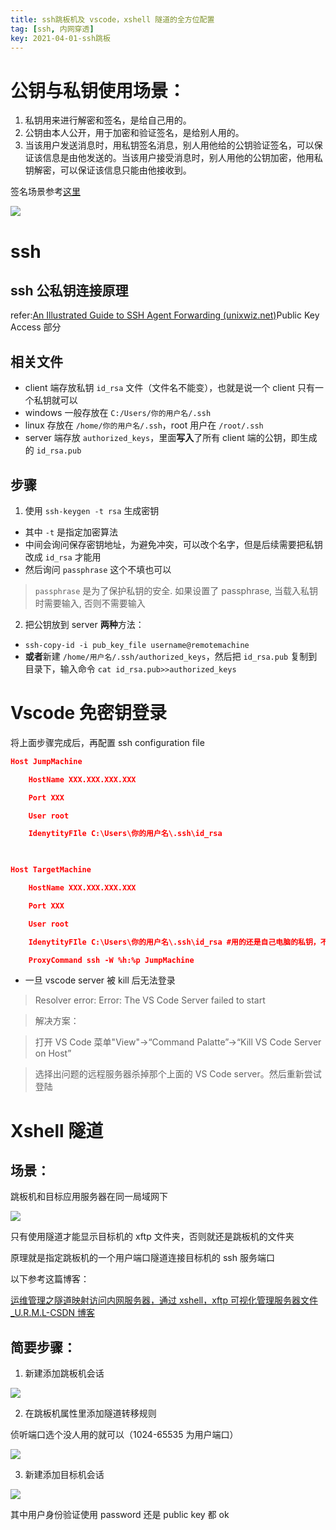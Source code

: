 ```yaml
---
title: ssh跳板机及 vscode，xshell 隧道的全方位配置
tag: [ssh, 内网穿透]
key: 2021-04-01-ssh跳板
---
```


# 公钥与私钥使用场景： 　

1. 私钥用来进行解密和签名，是给自己用的。
2. 公钥由本人公开，用于加密和验证签名，是给别人用的。
3. 当该用户发送消息时，用私钥签名消息，别人用他给的公钥验证签名，可以保证该信息是由他发送的。当该用户接受消息时，别人用他的公钥加密，他用私钥解密，可以保证该信息只能由他接收到。

签名场景参考[这里](https://www.zhihu.com/question/25912483/answer/31653639)

![](https://xdo0.github.io/imgsrc/boxcnT1T51VmpxXhwXtTs5RvOfd.png)

# ssh

## ssh 公私钥连接原理

refer:[An Illustrated Guide to SSH Agent Forwarding (unixwiz.net)](http://www.unixwiz.net/techtips/ssh-agent-forwarding.html#chal)Public Key Access 部分

## 相关文件

- client 端存放私钥 `id_rsa` 文件（文件名不能变），也就是说一个 client 只有一个私钥就可以
- windows 一般存放在 `C:/Users/你的用户名/.ssh`
- linux 存放在 `/home/你的用户名/.ssh`，root 用户在 `/root/.ssh`
- server 端存放 `authorized_keys`，里面**写入**了所有 client 端的公钥，即生成的 `id_rsa.pub`

## 步骤

1. 使用 `ssh-keygen -t rsa` 生成密钥

- 其中 `-t` 是指定加密算法
- 中间会询问保存密钥地址，为避免冲突，可以改个名字，但是后续需要把私钥改成 `id_rsa` 才能用
- 然后询问 `passphrase` 这个不填也可以

> `passphrase` 是为了保护私钥的安全. 如果设置了 passphrase, 当载入私钥时需要输入, 否则不需要输入

2. 把公钥放到 server **两种**方法：

- `ssh-copy-id -i pub_key_file username@remotemachine`
- **或者**新建 `/home/用户名/.ssh/authorized_keys`，然后把 `id_rsa.pub` 复制到目录下，输入命令 `cat id_rsa.pub>>authorized_keys`

# Vscode 免密钥登录

将上面步骤完成后，再配置 ssh configuration file

```json
Host JumpMachine             

    HostName XXX.XXX.XXX.XXX 

    Port XXX                 

    User root                

    IdenytityFIle C:\Users\你的用户名\.ssh\id_rsa

 

Host TargetMachine           

    HostName XXX.XXX.XXX.XXX 

    Port XXX                 

    User root                

    IdenytityFIle C:\Users\你的用户名\.ssh\id_rsa #用的还是自己电脑的私钥，不是跳板机的

    ProxyCommand ssh -W %h:%p JumpMachine

```

- 一旦 vscode server 被 kill 后无法登录

> Resolver error: Error: The VS Code Server failed to start

> 解决方案：

> 打开 VS Code 菜单"View"->“Command Palatte”->“Kill VS Code Server on Host”

> 选择出问题的远程服务器杀掉那个上面的 VS Code server。然后重新尝试登陆

# Xshell 隧道

## 场景：

跳板机和目标应用服务器在同一局域网下

![](https://xdo0.github.io/imgsrc/boxcn45vhihkZP9KUM2v4DpbAbg.png)

只有使用隧道才能显示目标机的 xftp 文件夹，否则就还是跳板机的文件夹

原理就是指定跳板机的一个用户端口隧道连接目标机的 ssh 服务端口

以下参考这篇博客：

[运维管理之隧道映射访问内网服务器，通过 xshell，xftp 可视化管理服务器文件_U.R.M.L-CSDN 博客](https://blog.csdn.net/urmljyc/article/details/106836563)

## 简要步骤：

1. 新建添加跳板机会话

![](https://xdo0.github.io/imgsrc/boxcnyiQXCdiI2z3PW9uQi0UkL3.png)

2. 在跳板机属性里添加隧道转移规则

侦听端口选个没人用的就可以（1024-65535 为用户端口）

![](https://xdo0.github.io/imgsrc/boxcnYt4TqQo21TuaIbb1ONMacd.png)

3. 新建添加目标机会话

![](https://xdo0.github.io/imgsrc/boxcnyZ70y5m8IiIkg1nBIBqarg.png)

其中用户身份验证使用 password 还是 public key 都 ok
